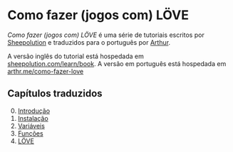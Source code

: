 # Como fazer (jogos com) LÖVE

*Como fazer (jogos com) LÖVE* é uma série de tutoriais escritos por [Sheepolution](https://github.com/sheepolution/how-to-love) e traduzidos para o português por [Arthur](https://github.com/arthrfrts).

A versão inglês do tutorial está hospedada em [sheepolution.com/learn/book](https://www.sheepolution.com/learn/book/contents). A versão em português está hospedada em [arthr.me/como-fazer-love](https://arthr.me/como-fazer-love/)

## Capítulos traduzidos

0. [Introdução](https://arthr.me/como-fazer-love/livro/00-introducao)
1. [Instalação](https://arthr.me/como-fazer-love/livro/01-instalacao)
2. [Variáveis](https://arthr.me/como-fazer-love/livro/02-variaveis)
3. [Funções](https://arthr.me/como-fazer-love/livro/03-funcoes)
4. [LÖVE](https://arthr.me/como-fazer-love/livro/04-love)